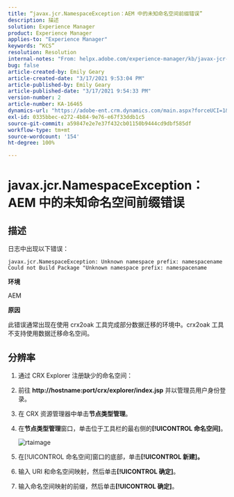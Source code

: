 ```yaml
---
title: “javax.jcr.NamespaceException：AEM 中的未知命名空间前缀错误”
description: 描述
solution: Experience Manager
product: Experience Manager
applies-to: "Experience Manager"
keywords: “KCS”
resolution: Resolution
internal-notes: "From: helpx.adobe.com/experience-manager/kb/javax-jcr-NamespaceException-Unknown-namespace-prefix-error-in-AEM.html"
bug: false
article-created-by: Emily Geary
article-created-date: "3/17/2021 9:53:04 PM"
article-published-by: Emily Geary
article-published-date: "3/17/2021 9:54:33 PM"
version-number: 2
article-number: KA-16465
dynamics-url: "https://adobe-ent.crm.dynamics.com/main.aspx?forceUCI=1&pagetype=entityrecord&etn=knowledgearticle&id=c1f6b325-6b87-eb11-a812-000d3a593216"
exl-id: 0335bbec-e272-4b84-9e76-e67f33ddb1c5
source-git-commit: a59847e2e7e37f432cb01150b9444cd9dbf585df
workflow-type: tm+mt
source-wordcount: '154'
ht-degree: 100%

---
```


# javax.jcr.NamespaceException：AEM 中的未知命名空间前缀错误

## 描述


日志中出现以下错误：

```
javax.jcr.NamespaceException: Unknown namespace prefix: namespacename
Could not Build Package "Unknown namespace prefix: namespacename
```

<b>环境</b>

AEM

<b>原因</b>

此错误通常出现在使用 crx2oak 工具完成部分数据迁移的环境中。crx2oak 工具不支持使用数据迁移命名空间。

## 分辨率

1. 通过 CRX Explorer 注册缺少的命名空间：
1. 前往 <b>http://hostname:port/crx/explorer/index.jsp</b> 并以管理员用户身份登录。
1. 在 CRX 资源管理器中单击<b>节点类型管理</b>。
1. 在<b>节点类型管理</b>窗口，单击位于工具栏的最右侧的<b>[!UICONTROL 命名空间]</b>。

   ![rtaimage](https://helpx.adobe.com/content/dam/help/en/experience-manager/kb/javax-jcr-NamespaceException-Unknown-namespace-prefix-error-in-AEM/_jcr_content/main-pars/procedure/proc_par/step_2/step_par/image/rtaimage.png "rtaimage")

1. 在[!UICONTROL 命名空间]窗口的底部，单击<b>[!UICONTROL 新建]。</b>
1. 输入 URI 和命名空间映射，然后单击<b>[!UICONTROL 确定]</b>。
1. 输入命名空间映射的前缀，然后单击<b>[!UICONTROL 确定]</b>。
